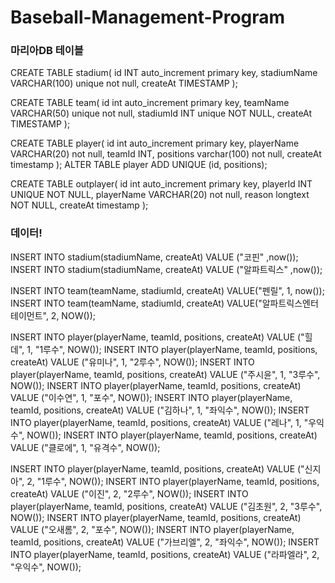 # Baseball-Management-Program


### 마리아DB 테이블

CREATE TABLE stadium(
   id INT auto_increment primary key,
   stadiumName VARCHAR(100) unique not null,
   createAt TIMESTAMP
);

CREATE TABLE team(
   id int auto_increment primary key,
   teamName VARCHAR(50) unique not null,
   stadiumId INT unique NOT NULL,
   createAt TIMESTAMP
);

CREATE TABLE player(
   id int auto_increment primary key,
    playerName VARCHAR(20) not null,
    teamId INT,
    positions varchar(100) not null,
    createAt timestamp
);
ALTER TABLE player ADD UNIQUE (id, positions);

CREATE TABLE outplayer(
   id int auto_increment primary key,
   playerId INT UNIQUE NOT NULL,
   playerName VARCHAR(20) not null,
   reason longtext NOT NULL,
   createAt timestamp
);

### 데이터!

INSERT INTO stadium(stadiumName, createAt) VALUE ("코핀" ,now());
INSERT INTO stadium(stadiumName, createAt) VALUE ("알파트릭스" ,now());

INSERT INTO team(teamName, stadiumId, createAt) VALUE("펜릴", 1, now());
INSERT INTO team(teamName, stadiumId, createAt) VALUE("알파트릭스엔터테이먼트", 2, NOW());

INSERT INTO player(playerName, teamId, positions, createAt)	VALUE ("힐데", 1, "1루수", NOW());
INSERT INTO player(playerName, teamId, positions, createAt)	VALUE ("유미나", 1, "2루수", NOW());
INSERT INTO player(playerName, teamId, positions, createAt)	VALUE ("주시윤", 1, "3루수", NOW());
INSERT INTO player(playerName, teamId, positions, createAt)	VALUE ("이수연", 1, "포수", NOW());
INSERT INTO player(playerName, teamId, positions, createAt)	VALUE ("김하나", 1, "좌익수", NOW());
INSERT INTO player(playerName, teamId, positions, createAt)	VALUE ("레나", 1, "우익수", NOW());
INSERT INTO player(playerName, teamId, positions, createAt)	VALUE ("클로에", 1, "유격수", NOW());


INSERT INTO player(playerName, teamId, positions, createAt)	VALUE ("신지아", 2, "1루수", NOW());
INSERT INTO player(playerName, teamId, positions, createAt)	VALUE ("이진", 2, "2루수", NOW());
INSERT INTO player(playerName, teamId, positions, createAt)	VALUE ("김초원", 2, "3루수", NOW());
INSERT INTO player(playerName, teamId, positions, createAt)	VALUE ("오새롬", 2, "포수", NOW());
INSERT INTO player(playerName, teamId, positions, createAt)	VALUE ("가브리엘", 2, "좌익수", NOW());
INSERT INTO player(playerName, teamId, positions, createAt)	VALUE ("라파엘라", 2, "우익수", NOW());

